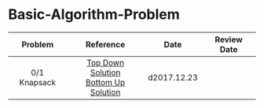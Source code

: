# Basic-Algorithm-Problem
|   Problem    |                Reference                 |    Date     | Review Date |
| :----------: | :--------------------------------------: | :---------: | :---------: |
| 0/1 Knapsack | [Top Down Solution][1]  <br>[Bottom Up Solution][2] | d2017.12.23 |             |



[1]: https://www.youtube.com/watch?v=149WSzQ4E1g&amp;amp;feature=youtu.be	"Top Down Solution of 0/1 Knapsack"
[2]: https://www.youtube.com/watch?v=8LusJS5-AGo	"Bottom Up Solution of 0/1 Knapsack"

